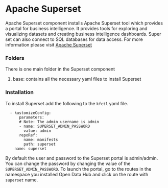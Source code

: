 # Apache Superset

Apache Superset component installs Apache Superset tool which provides a portal for business intelligence. It provides tools for exploring and visualizing datasets and creating business intelligence dashboards. Super set can also connect to SQL databases for data access. For more information please visit [Apache Superset](https://superset.incubator.apache.org/)  
 
### Folders
There is one main folder in the Superset component
1. base: contains all the necessary yaml files to install Superset



### Installation
To install Superset add the following to the `kfctl` yaml file.

```
  - kustomizeConfig:
      parameters:
      # Note: The admin username is admin
      - name: SUPERSET_ADMIN_PASSWORD
        value: admin
      repoRef:
        name: manifests
        path: superset
    name: superset
```

By default the user and password to the Superset portal is admin/admin. You can change the password by changing the value of the `SUPERSET_ADMIN_PASSWORD`. To launch the portal, go to the routes in the namespace you installed Open Data Hub and click on the route with `superset` name.
